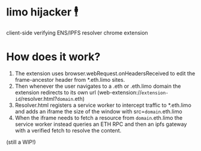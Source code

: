 # limo hijacker 🕴️

client-side verifying ENS/IPFS resolver chrome extension

# How does it work?

1. The extension uses browser.webRequest.onHeadersReceived to edit the frame-ancestor header from *.eth.limo sites.
2. Then whenever the user navigates to a .eth or .eth.limo domain the extension redirects to its own url (web-extension://`extension-id`/resolver.html?`domain`.eth)
3. Resolver.html registers a service worker to intercept traffic to *.eth.limo and adds an iframe the size of the window with src=`domain`.eth.limo
4. When the iframe needs to fetch a resource from `domain`.eth.limo the service worker instead queries an ETH RPC and then an ipfs gateway with a verified fetch to resolve the content.

(still a WIP!)


